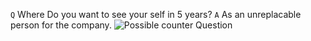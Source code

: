 `Q` Where Do you want to see your self in 5 years?
`A` As an unreplacable person for the company. ![Possible counter Question]()

